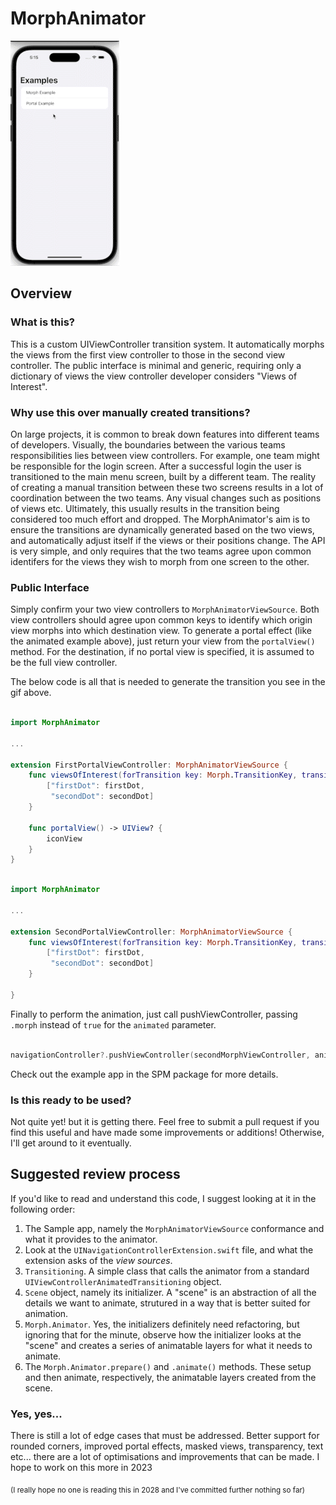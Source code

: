 # MorphAnimator

![Example](animated-example.gif?raw=true, "Example")

## Overview

### What is this?

This is a custom UIViewController transition system. It automatically morphs the views from the first view controller to those in the second view controller. The public interface is minimal and generic, requiring only a dictionary of views the view controller developer considers "Views of Interest". 

### Why use this over manually created transitions?

On large projects, it is common to break down features into different teams of developers. Visually, the boundaries between the various teams responsibilities lies between view controllers. For example, one team might be responsible for the login screen. After a successful login the user is transitioned to the main menu screen, built by a different team. The reality of creating a manual transition between these two screens results in a lot of coordination between the two teams. Any visual changes such as positions of views etc. Ultimately, this usually results in the transition being considered too much effort and dropped. The MorphAnimator's aim is to ensure the transitions are dynamically generated based on the two views, and automatically adjust itself if the views or their positions change. The API is very simple, and only requires that the two teams agree upon common identifers for the views they wish to morph from one screen to the other.

### Public Interface

Simply confirm your two view controllers to `MorphAnimatorViewSource`. Both view controllers should agree upon common keys to identify which origin view morphs into which destination view. To generate a portal effect (like the animated example above), just return your view from the `portalView()` method. For the destination, if no portal view is specified, it is assumed to be the full view controller.

The below code is all that is needed to generate the transition you see in the gif above.

```swift 

import MorphAnimator

...

extension FirstPortalViewController: MorphAnimatorViewSource {
    func viewsOfInterest(forTransition key: Morph.TransitionKey, transit: Morph.Transit) -> [String : UIView]? {
        ["firstDot": firstDot,
         "secondDot": secondDot]
    }
    
    func portalView() -> UIView? {
        iconView
    }
}
```

```swift

import MorphAnimator

...

extension SecondPortalViewController: MorphAnimatorViewSource {
    func viewsOfInterest(forTransition key: Morph.TransitionKey, transit: Morph.Transit) -> [String : UIView]? {
        ["firstDot": firstDot,
         "secondDot": secondDot]
    }

}
```

Finally to perform the animation, just call pushViewController, passing `.morph` instead of `true` for the `animated` parameter.

```swift

navigationController?.pushViewController(secondMorphViewController, animated: .morph)

```

Check out the example app in the SPM package for more details.


### Is this ready to be used?

Not quite yet! but it is getting there. 
Feel free to submit a pull request if you find this useful and have made some improvements or additions! Otherwise, I'll get around to it eventually.


## Suggested review process

If you'd like to read and understand this code, I suggest looking at it in the following order:

1. The Sample app, namely the `MorphAnimatorViewSource` conformance and what it provides to the animator.
2. Look at the `UINavigationControllerExtension.swift` file, and what the extension asks of the _view sources_.
3. `Transitioning`. A simple class that calls the animator from a standard `UIViewControllerAnimatedTransitioning` object.
4. `Scene` object, namely its initializer. A "scene" is an abstraction of all the details we want to animate, strutured in a way that is better suited for animation.
4. `Morph.Animator`. Yes, the initializers definitely need refactoring, but ignoring that for the minute, observe how the initializer looks at the "scene" and creates a series of animatable layers for what it needs to animate.
5. The `Morph.Animator.prepare()` and `.animate()` methods. These setup and then animate, respectively, the animatable layers created from the scene.


### Yes, yes...

There is still a lot of edge cases that must be addressed. Better support for rounded corners, improved portal effects, masked views, transparency, text etc... there are a lot of optimisations and improvements that can be made. I hope to work on this more in 2023 

<sub>(I really hope no one is reading this in 2028 and I've committed further nothing so far)</sub>
